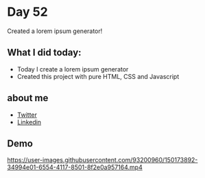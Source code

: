 # Day 52

Created a lorem ipsum generator!


## What I did today:

 - Today I create a lorem ipsum generator
 - Created this project with pure HTML, CSS and Javascript


## about me

 - [Twitter](https://twitter.com/karan_chandekar)
 - [Linkedin](https://www.linkedin.com/in/karan-chandekar-a87263219/)


## Demo

https://user-images.githubusercontent.com/93200960/150173892-34994e01-6554-4117-8501-8f2e0a957164.mp4
